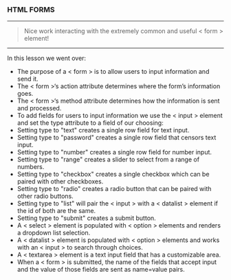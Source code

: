 ### HTML FORMS
---
> Nice work interacting with the extremely common and useful < form > element!
---
In this lesson we went over:

* The purpose of a < form > is to allow users to input information and send it.
* The < form >‘s action attribute determines where the form’s information goes.
* The < form >‘s method attribute determines how the information is sent and processed.
* To add fields for users to input information we use the < input > element and set the type attribute to a field of our choosing:
* Setting type to "text" creates a single row field for text input.
* Setting type to "password" creates a single row field that censors text input.
* Setting type to "number" creates a single row field for number input.
* Setting type to "range" creates a slider to select from a range of numbers.
* Setting type to "checkbox" creates a single checkbox which can be paired with other checkboxes.
* Setting type to "radio" creates a radio button that can be paired with other radio buttons.
* Setting type to "list" will pair the < input > with a < datalist > element if the id of both are the same.
* Setting type to "submit" creates a submit button.
* A < select > element is populated with < option > elements and renders a dropdown list selection.
* A < datalist > element is populated with < option > elements and works with an < input > to search through choices.
* A < textarea > element is a text input field that has a customizable area.
* When a < form > is submitted, the name of the fields that accept input and the value of those fields are sent as name=value pairs.
